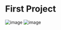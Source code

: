 # First Project
![image](https://user-images.githubusercontent.com/96340446/176396840-b373ccb0-28ba-4719-9c6b-b6bd3f6e4647.png)
![image](https://user-images.githubusercontent.com/96340446/176396554-519ffcc9-5424-45ff-9436-669f0a1c3892.png)

